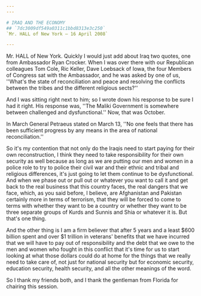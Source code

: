 ```yaml
---
---

# IRAQ AND THE ECONOMY
## `7dc3009df549a0311c1bbd8313e3c250`
`Mr. HALL of New York — 16 April 2008`

---
```



Mr. HALL of New York. Quickly I would just add about Iraq two quotes, 
one from Ambassador Ryan Crocker. When I was over there with our 
Republican colleagues Tom Cole, Ric Keller, Dave Loebsack of Iowa, the 
four Members of Congress sat with the Ambassador, and he was asked by 
one of us, ''What's the state of reconciliation and peace and resolving 
the conflicts between the tribes and the different religious sects?''

And I was sitting right next to him; so I wrote down his response to 
be sure I had it right. His response was, ''The Maliki Government is 
somewhere between challenged and dysfunctional.'' Now, that was 
October.

In March General Petraeus stated on March 13, ''No one feels that 
there has been sufficient progress by any means in the area of national 
reconciliation.''

So it's my contention that not only do the Iraqis need to start 
paying for their own reconstruction, I think they need to take 
responsibility for their own security as well because as long as we are 
putting our men and women in a police role to try to police their civil 
war and their ethnic and tribal and religious differences, it's just 
going to let them continue to be dysfunctional. And when we phase out 
or pull out or whatever you want to call it and get back to the real 
business that this country faces, the real dangers that we face, which, 
as you said before, I believe, are Afghanistan and Pakistan certainly 
more in terms of terrorism, that they will be forced to come to terms 
with whether they want to be a country or whether they want to be three 
separate groups of Kurds and Sunnis and Shia or whatever it is. But 
that's one thing.

And the other thing is I am a firm believer that after 5 years and a 
least $600 billion spent and over $1 trillion in veterans' benefits 
that we have incurred that we will have to pay out of responsibility 
and the debt that we owe to the men and women who fought in this 
conflict that it's time for us to start looking at what those dollars 
could do at home for the things that we really need to take care of, 
not just for national security but for economic security, education 
security, health security, and all the other meanings of the word.

So I thank my friends both, and I thank the gentleman from Florida 
for chairing this session.